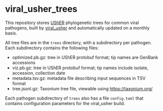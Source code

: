 # viral_usher_trees

This repository stores [UShER](https://github.com/yatisht/usher) phylogenetic trees for common viral pathogens,
built by [viral_usher](https://github.com/AngieHinrichs/viral_usher) and
automatically updated on a monthly basis.

All tree files are in the `trees` directory, with a subdirectory per pathogen.
Each subdirectory contains the following files:
- optimized.pb.gz: tree in UShER protobuf format; tip names are GenBank accessions
- viz.pb.gz: tree in UShER protobuf format; tip names include isolate, accession, collection date
- metadata.tsv.gz: metadata file describing input sequences in TSV format
- tree.jsonl.gz: Taxonium tree file, viewable using https://taxonium.org/

Each pathogen subdirectory of `trees` also has a file `config.toml` that contains configuration parameters for the viral_usher build.
